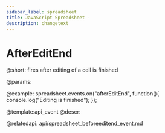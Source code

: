 ```yaml
---
sidebar_label: spreadsheet
title: JavaScript Spreadsheet - 
description: changetext
---
```


AfterEditEnd
=====================

@short: 
	fires after editing of a cell is finished
    
@params:


@example:
spreadsheet.events.on("afterEditEnd", function(){
 	console.log("Editing is finished");
});


@template:api_event
@descr:



@relatedapi:
	api/spreadsheet_beforeeditend_event.md

